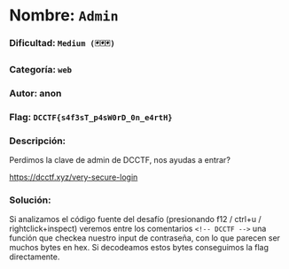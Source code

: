 # Nombre: `Admin`
### Dificultad: `Medium (🃏🃏🃏)`
### Categoría: `web`
### Autor: anon
### Flag: `DCCTF{s4f3sT_p4sW0rD_0n_e4rtH}`

### Descripción:
Perdimos la clave de admin de DCCTF, nos ayudas a entrar?

https://dcctf.xyz/very-secure-login

### Solución:

Si analizamos el código fuente del desafío (presionando f12 / ctrl+u / rightclick+inspect) veremos entre los comentarios `<!-- DCCTF -->` una función que checkea nuestro input de contraseña, con lo que parecen ser muchos bytes en hex. Si decodeamos estos bytes conseguimos la flag directamente.
